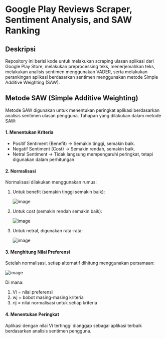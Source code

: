 # Google Play Reviews Scraper, Sentiment Analysis, and SAW Ranking
## Deskripsi
Repository ini berisi kode untuk melakukan scraping ulasan aplikasi dari Google Play Store, melakukan preprocessing teks, menerjemahkan teks, melakukan analisis sentimen menggunakan VADER, serta melakukan perankingan aplikasi berdasarkan sentimen menggunakan metode Simple Additive Weighting (SAW).
## Metode SAW (Simple Additive Weighting)
Metode SAW digunakan untuk menentukan peringkat aplikasi berdasarkan analisis sentimen ulasan pengguna. Tahapan yang dilakukan dalam metode SAW:
#### 1. Menentukan Kriteria
   - Positif Sentiment (Benefit) → Semakin tinggi, semakin baik.
   - Negatif Sentiment (Cost) → Semakin rendah, semakin baik.
   - Netral Sentiment → Tidak langsung mempengaruhi peringkat, tetapi digunakan dalam perhitungan.
#### 2. Normalisasi 
Normalisasi dilakukan menggunakan rumus:
1. Untuk benefit (semakin tinggi semakin baik):


   ![image](https://github.com/user-attachments/assets/e3733323-054a-4d59-80c4-fbc7a7cf49a7)

   

2. Untuk cost (semakin rendah semakin baik):


   ![image](https://github.com/user-attachments/assets/4c07e4dd-7f64-4b3f-84fb-c8c6f7a676de)



3. Untuk netral, digunakan rata-rata:


   ![image](https://github.com/user-attachments/assets/79326d2c-0ffb-426d-8ccc-55388facebde)



#### 3. Menghitung Nilai Preferensi
Setelah normalisasi, setiap alternatif dihitung menggunakan persamaan:


![image](https://github.com/user-attachments/assets/156b0e48-257f-47c8-a8ca-a80221af41b6)


Di mana:
1. Vi = nilai preferensi
2. wj = bobot masing-masing kriteria
3. rij =  nilai normalisasi untuk setiap kriteria

#### 4. Menentukan Peringkat
Aplikasi dengan nilai Vi tertinggi dianggap sebagai aplikasi terbaik berdasarkan analisis sentimen pengguna.

                                
